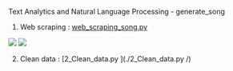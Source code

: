 Text Analytics and Natural Language Processing - generate_song



1. Web scraping : [web_scraping_song.py](./1_web_scraping_song.py/)  

[![](https://img.shields.io/badge/-bs4-blue)](#) [![](https://img.shields.io/badge/-requests-blue)](#) 

2. Clean data : [2_Clean_data.py ](./2_Clean_data.py /)



